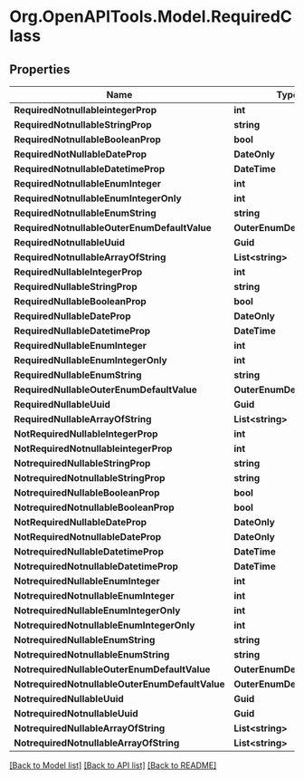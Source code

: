 # Org.OpenAPITools.Model.RequiredClass

## Properties

Name | Type | Description | Notes
------------ | ------------- | ------------- | -------------
**RequiredNotnullableintegerProp** | **int** |  | 
**RequiredNotnullableStringProp** | **string** |  | 
**RequiredNotnullableBooleanProp** | **bool** |  | 
**RequiredNotNullableDateProp** | **DateOnly** |  | 
**RequiredNotnullableDatetimeProp** | **DateTime** |  | 
**RequiredNotnullableEnumInteger** | **int** |  | 
**RequiredNotnullableEnumIntegerOnly** | **int** |  | 
**RequiredNotnullableEnumString** | **string** |  | 
**RequiredNotnullableOuterEnumDefaultValue** | **OuterEnumDefaultValue** |  | 
**RequiredNotnullableUuid** | **Guid** |  | 
**RequiredNotnullableArrayOfString** | **List&lt;string&gt;** |  | 
**RequiredNullableIntegerProp** | **int** |  | 
**RequiredNullableStringProp** | **string** |  | 
**RequiredNullableBooleanProp** | **bool** |  | 
**RequiredNullableDateProp** | **DateOnly** |  | 
**RequiredNullableDatetimeProp** | **DateTime** |  | 
**RequiredNullableEnumInteger** | **int** |  | 
**RequiredNullableEnumIntegerOnly** | **int** |  | 
**RequiredNullableEnumString** | **string** |  | 
**RequiredNullableOuterEnumDefaultValue** | **OuterEnumDefaultValue** |  | 
**RequiredNullableUuid** | **Guid** |  | 
**RequiredNullableArrayOfString** | **List&lt;string&gt;** |  | 
**NotRequiredNullableIntegerProp** | **int** |  | [optional] 
**NotRequiredNotnullableintegerProp** | **int** |  | [optional] 
**NotrequiredNullableStringProp** | **string** |  | [optional] 
**NotrequiredNotnullableStringProp** | **string** |  | [optional] 
**NotrequiredNullableBooleanProp** | **bool** |  | [optional] 
**NotrequiredNotnullableBooleanProp** | **bool** |  | [optional] 
**NotRequiredNullableDateProp** | **DateOnly** |  | [optional] 
**NotRequiredNotnullableDateProp** | **DateOnly** |  | [optional] 
**NotrequiredNullableDatetimeProp** | **DateTime** |  | [optional] 
**NotrequiredNotnullableDatetimeProp** | **DateTime** |  | [optional] 
**NotrequiredNullableEnumInteger** | **int** |  | [optional] 
**NotrequiredNotnullableEnumInteger** | **int** |  | [optional] 
**NotrequiredNullableEnumIntegerOnly** | **int** |  | [optional] 
**NotrequiredNotnullableEnumIntegerOnly** | **int** |  | [optional] 
**NotrequiredNullableEnumString** | **string** |  | [optional] 
**NotrequiredNotnullableEnumString** | **string** |  | [optional] 
**NotrequiredNullableOuterEnumDefaultValue** | **OuterEnumDefaultValue** |  | [optional] 
**NotrequiredNotnullableOuterEnumDefaultValue** | **OuterEnumDefaultValue** |  | [optional] 
**NotrequiredNullableUuid** | **Guid** |  | [optional] 
**NotrequiredNotnullableUuid** | **Guid** |  | [optional] 
**NotrequiredNullableArrayOfString** | **List&lt;string&gt;** |  | [optional] 
**NotrequiredNotnullableArrayOfString** | **List&lt;string&gt;** |  | [optional] 

[[Back to Model list]](../../README.md#documentation-for-models) [[Back to API list]](../../README.md#documentation-for-api-endpoints) [[Back to README]](../../README.md)

